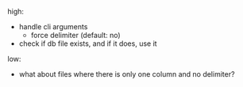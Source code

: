
high:
- handle cli arguments
  - force delimiter (default: no)
- check if db file exists, and if it does, use it

low:
- what about files where there is only one column and no delimiter?

